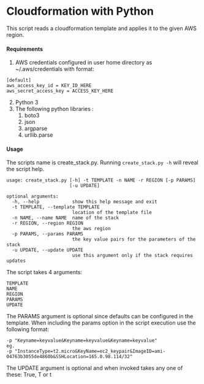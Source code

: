 # Cloudformation with Python 

This script reads a cloudformation template and applies it to the given AWS region. 


#### Requirements

1. AWS credentials configured in user home directory as ~/.aws/credentials with format: 
```
[default]
aws_access_key_id = KEY_ID_HERE
aws_secret_access_key = ACCESS_KEY_HERE
```

2. Python 3
3. The following python libraries : 
	1. boto3
	2. json
	3. argparse
	4. urllib.parse
	
#### Usage

The scripts name is create_stack.py. Running `create_stack.py -h` will reveal the script help. 

```
usage: create_stack.py [-h] -t TEMPLATE -n NAME -r REGION [-p PARAMS]
                       [-u UPDATE]

optional arguments:
  -h, --help            show this help message and exit
  -t TEMPLATE, --template TEMPLATE
                        location of the template file
  -n NAME, --name NAME  name of the stack
  -r REGION, --region REGION
                        the aws region
  -p PARAMS, --params PARAMS
                        the key value pairs for the parameters of the stack
  -u UPDATE, --update UPDATE
                        use this argument only if the stack requires updates
```
                        

The script takes 4 arguments:
```
TEMPLATE
NAME
REGION
PARAMS
UPDATE
```
The PARAMS argument is optional since defaults can be configured in the template. When including the params option in the script execution use the following format: 

```
-p "Keyname=keyvalue&Keyname=keyvalue&Keyname=keyvalue"
eg.
-p "InstanceType=t2.micro&KeyName=ec2_keypair&ImageID=ami-04763b3055de4860b&SSHLocation=165.0.98.114/32"
```

The UPDATE argument is optional and when invoked takes any one of these: True, T or t
